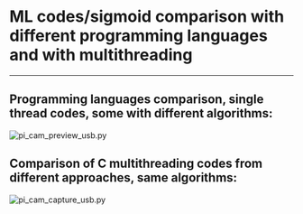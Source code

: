 # ML codes/sigmoid comparison with different programming languages and with multithreading
---

## Programming languages comparison, single thread codes, some with different algorithms:

![pi_cam_preview_usb.py](https://github.com/antor44/sigmoid-comparison/blob/main/Test_ML_algorithm.jpg)

## Comparison of C multithreading codes from different approaches, same algorithms:

![pi_cam_capture_usb.py](https://github.com/antor44/sigmoid-comparison/blob/main/exp_test3.jpg)
